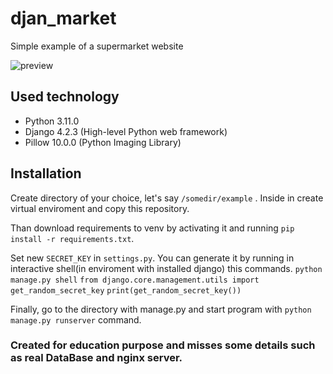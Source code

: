 # djan_market

Simple example of a supermarket website

![preview](djan_market.gif)

## Used technology
* Python 3.11.0
* Django 4.2.3 (High-level Python web framework)
* Pillow 10.0.0 (Python Imaging Library)

## Installation

Create directory of your choice, let's say `/somedir/example` . Inside in create virtual enviroment 
and copy this repository.

Than download requirements to venv by activating it and running `pip install -r requirements.txt`.

Set new `SECRET_KEY` in `settings.py`. You can generate it by running in interactive shell(in enviroment with installed django) this commands.
`python manage.py shell`
`from django.core.management.utils import get_random_secret_key`
`print(get_random_secret_key())`

Finally, go to the directory with manage.py and start program with `python manage.py runserver` command.

### Created for education purpose and misses some details such as real DataBase and nginx server.
